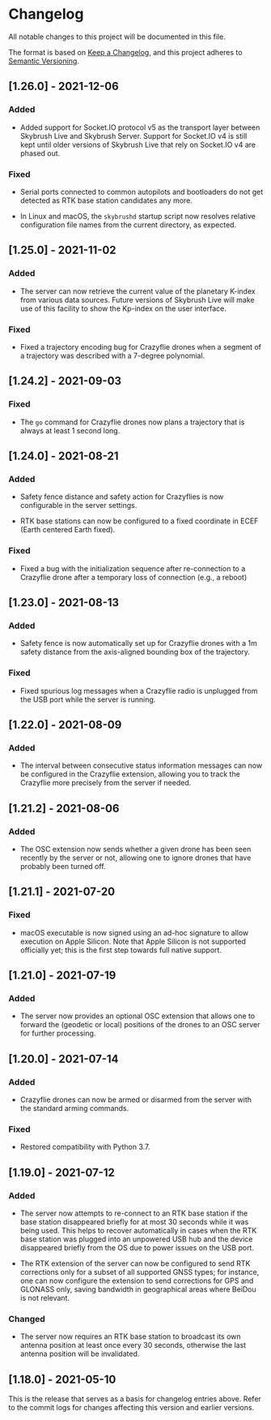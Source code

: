 # Changelog

All notable changes to this project will be documented in this file.

The format is based on [Keep a Changelog](https://keepachangelog.com/en/1.0.0/),
and this project adheres to [Semantic Versioning](https://semver.org/spec/v2.0.0.html).

## [1.26.0] - 2021-12-06

### Added

- Added support for Socket.IO protocol v5 as the transport layer between
  Skybrush Live and Skybrush Server. Support for Socket.IO v4 is still kept
  until older versions of Skybrush Live that rely on Socket.IO v4 are phased
  out.

### Fixed

- Serial ports connected to common autopilots and bootloaders do not get detected
  as RTK base station candidates any more.

- In Linux and macOS, the `skybrushd` startup script now resolves relative
  configuration file names from the current directory, as expected.

## [1.25.0] - 2021-11-02

### Added

- The server can now retrieve the current value of the planetary K-index from
  various data sources. Future versions of Skybrush Live will make use of this
  facility to show the Kp-index on the user interface.

### Fixed

- Fixed a trajectory encoding bug for Crazyflie drones when a segment of
  a trajectory was described with a 7-degree polynomial.

## [1.24.2] - 2021-09-03

### Fixed

- The `go` command for Crazyflie drones now plans a trajectory that is always
  at least 1 second long.

## [1.24.0] - 2021-08-21

### Added

- Safety fence distance and safety action for Crazyflies is now configurable in
  the server settings.

- RTK base stations can now be configured to a fixed coordinate in ECEF (Earth
  centered Earth fixed).

### Fixed

- Fixed a bug with the initialization sequence after re-connection to
  a Crazyflie drone after a temporary loss of connection (e.g., a reboot)

## [1.23.0] - 2021-08-13

### Added

- Safety fence is now automatically set up for Crazyflie drones with a 1m
  safety distance from the axis-aligned bounding box of the trajectory.

### Fixed

- Fixed spurious log messages when a Crazyflie radio is unplugged from the USB
  port while the server is running.

## [1.22.0] - 2021-08-09

### Added

- The interval between consecutive status information messages can now be
  configured in the Crazyflie extension, allowing you to track the Crazyflie
  more precisely from the server if needed.

## [1.21.2] - 2021-08-06

### Added

- The OSC extension now sends whether a given drone has been seen recently by
  the server or not, allowing one to ignore drones that have probably been
  turned off.

## [1.21.1] - 2021-07-20

### Fixed

- macOS executable is now signed using an ad-hoc signature to allow execution
  on Apple Silicon. Note that Apple Silicon is not supported officially yet;
  this is the first step towards full native support.

## [1.21.0] - 2021-07-19

### Added

- The server now provides an optional OSC extension that allows one to forward
  the (geodetic or local) positions of the drones to an OSC server for further
  processing.

## [1.20.0] - 2021-07-14

### Added

- Crazyflie drones can now be armed or disarmed from the server with the
  standard arming commands.

### Fixed

- Restored compatibility with Python 3.7.

## [1.19.0] - 2021-07-12

### Added

- The server now attempts to re-connect to an RTK base station if the base
  station disappeared briefly for at most 30 seconds while it was being used.
  This helps to recover automatically in cases when the RTK base station was
  plugged into an unpowered USB hub and the device disappeared briefly from the
  OS due to power issues on the USB port.

- The RTK extension of the server can now be configured to send RTK corrections
  only for a subset of all supported GNSS types; for instance, one can now
  configure the extension to send corrections for GPS and GLONASS only, saving
  bandwidth in geographical areas where BeiDou is not relevant.

### Changed

- The server now requires an RTK base station to broadcast its own antenna
  position at least once every 30 seconds, otherwise the last antenna position
  will be invalidated.

## [1.18.0] - 2021-05-10

This is the release that serves as a basis for changelog entries above. Refer
to the commit logs for changes affecting this version and earlier versions.
